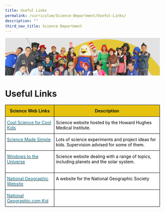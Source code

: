 ```yaml
---
title: Useful Links
permalink: /curriculum/Science-Department/Useful-Links/
description: ""
third_nav_title: Science Department
---
```

![](/images/curriculum.jpg)

Useful Links
============

<style type="text/css"> .tg {border-collapse:collapse;border-spacing:0;} .tg td{border-color:black;border-style:solid;border-width:1px; /\* Remove font-family and font-size \*/ overflow:hidden;padding:10px 5px;word-break:normal;} .tg th{border-color:black;border-style:solid;border-width:1px; /\* Remove font-family and font-size \*/ font-weight:normal;overflow:hidden;padding:10px 5px;word-break:normal;} .tg .tg-33jp{background-color:#FFF;color:#06667E; /\* Remove font-weight and text-decoration \*/ text-align:left;vertical-align:top} .tg .tg-3tkj{background-color:#E6C20C;color:#141D1C; /\* Remove font-size, font-family, and font-weight \*/ text-align:left;vertical-align:top} .tg .tg-ktyi{background-color:#FFF;text-align:left;vertical-align:top} </style>


<table class="tg">
<thead>
  <tr>
    <th class="tg-3tkj">Science Web Links</th>
    <th class="tg-3tkj">Description</th>
  </tr>
</thead>
<tbody>
  <tr>
    <td class="tg-33jp"><a href="https://www.hhmi.org/coolscience"><span style="color:#06667E">Cool Science for Cool Kids</span></a><br></td>
    <td class="tg-ktyi"><span style="color:#000">Science website hosted by the Howard Hughes Medical Institute.</span></td>
  </tr>
  <tr>
    <td class="tg-33jp"><a href="https://www.sciencemadesimple.com/"><span style="color:#06667E">Science Made Simple</span></a><span style="font-weight:400;color:#000">                   </span></td>
    <td class="tg-ktyi"><span style="color:#000">Lots of science experiments and project ideas for kids. Supervision advised for some of them.</span></td>
  </tr>
  <tr>
    <td class="tg-33jp"><a href="https://www.windows2universe.org/"><span style="color:#06667E">Windows to the Universe</span></a><br><br></td>
    <td class="tg-ktyi"><span style="color:#000">Science website dealing with a range of topics, including planets and the solar system.</span></td>
  </tr>
  <tr>
    <td class="tg-33jp"><a href="https://www.nationalgeographic.com/"><span style="color:#06667E">National Geographic Website</span></a><br></td>
    <td class="tg-ktyi"><span style="color:#000">A website for the National Geographic Society</span></td>
  </tr>
  <tr>
    <td class="tg-33jp"><a href="https://kids.nationalgeographic.com/"><span style="color:#06667E">National Geographic.com Kid</span></a><br></td>
    <td class="tg-ktyi"><span style="font-weight:400;color:#000"> </span></td>
  </tr>
</tbody>
</table>